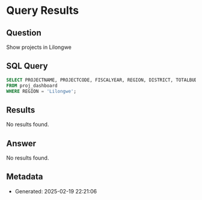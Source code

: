 # Query Results

## Question
Show projects in Lilongwe

## SQL Query
```sql
SELECT PROJECTNAME, PROJECTCODE, FISCALYEAR, REGION, DISTRICT, TOTALBUDGET, PROJECTSTATUS, PROJECTSECTOR 
FROM proj_dashboard 
WHERE REGION = 'Lilongwe';
```

## Results
No results found.

## Answer
No results found.

## Metadata
- Generated: 2025-02-19 22:21:06
